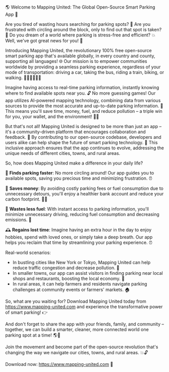 🌎 Welcome to Mapping United: The Global Open-Source Smart Parking App 🚀

Are you tired of wasting hours searching for parking spots? 🔴 Are you frustrated with circling around the block, only to find out that spot is taken? 🤯 Do you dream of a world where parking is stress-free and efficient? 💥 Well, we've got great news for you! 🎉

Introducing Mapping United, the revolutionary 100% free open-source smart parking app that's available globally, in every country and county, supporting all languages! 🌐 Our mission is to empower communities worldwide by providing a seamless parking experience, regardless of your mode of transportation: driving a car, taking the bus, riding a train, biking, or walking. 🚌🚂🚴‍♀️🚶‍♂️

Imagine having access to real-time parking information, instantly knowing where to find available spots near you. 🔓 No more guessing games! Our app utilizes AI-powered mapping technology, combining data from various sources to provide the most accurate and up-to-date parking information. 🤖 This means you'll save time, money, fuel, and reduce pollution – a triple win for you, your wallet, and the environment! 💸🔋

But that's not all! Mapping United is designed to be more than just an app – it's a community-driven platform that encourages collaboration and feedback. 🤝 By contributing to our open-source codebase, developers and users alike can help shape the future of smart parking technology. 🚀 This inclusive approach ensures that the app continues to evolve, addressing the unique needs of different cities, towns, and rural areas.

So, how does Mapping United make a difference in your daily life?

📍 **Finds parking faster**: No more circling around! Our app guides you to available spots, saving you precious time and minimizing frustration. ⏰

💸 **Saves money**: By avoiding costly parking fees or fuel consumption due to unnecessary detours, you'll enjoy a healthier bank account and reduce your carbon footprint. 💸🔋

🚗 **Wastes less fuel**: With instant access to parking information, you'll minimize unnecessary driving, reducing fuel consumption and decreasing emissions. 🌟

🕰️ **Regains lost time**: Imagine having an extra hour in the day to enjoy hobbies, spend with loved ones, or simply take a deep breath. Our app helps you reclaim that time by streamlining your parking experience. ⏰

Real-world scenarios:

* In bustling cities like New York or Tokyo, Mapping United can help reduce traffic congestion and decrease pollution. 🌆
* In smaller towns, our app can assist visitors in finding parking near local shops and restaurants, boosting the local economy. 💸
* In rural areas, it can help farmers and residents navigate parking challenges at community events or farmers' markets. 🏠

So, what are you waiting for? Download Mapping United today from https://www.mapping-united.com and experience the transformative power of smart parking! 👉

And don't forget to share the app with your friends, family, and community – together, we can build a smarter, cleaner, more connected world one parking spot at a time! 🌎💖

Join the movement and become part of the open-source revolution that's changing the way we navigate our cities, towns, and rural areas. 💥🔓

Download now: https://www.mapping-united.com 📲